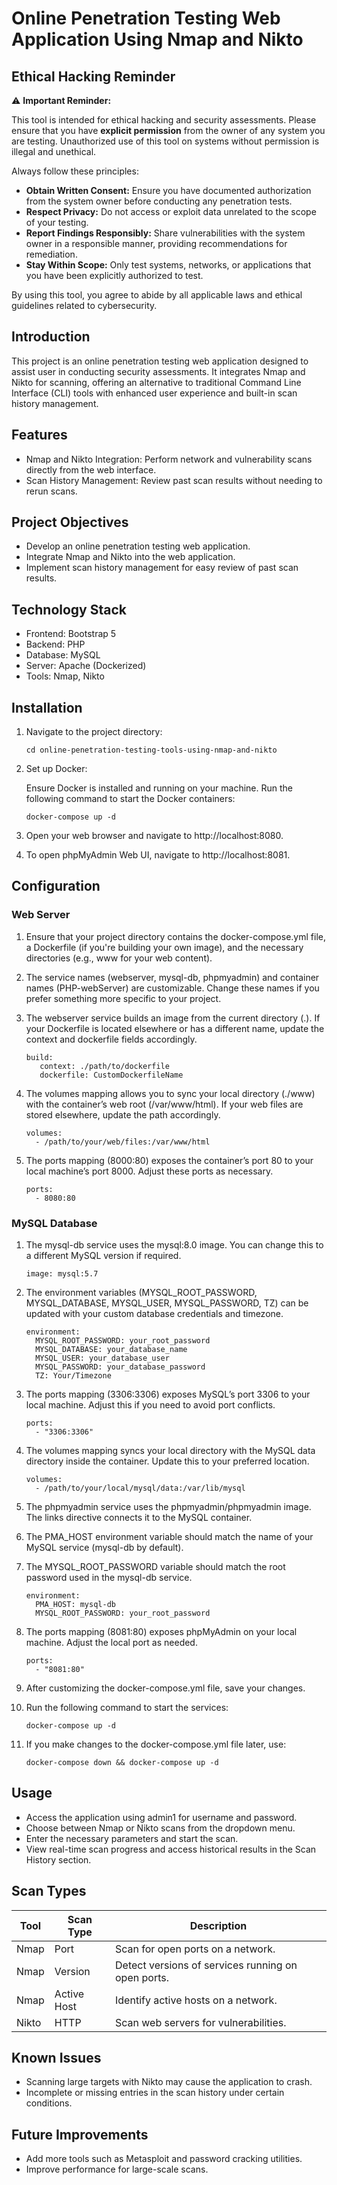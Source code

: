 # Online Penetration Testing Web Application Using Nmap and Nikto

## Ethical Hacking Reminder

⚠️ **Important Reminder:**

This tool is intended for ethical hacking and security assessments. Please ensure that you have **explicit permission** from the owner of any system you are testing. Unauthorized use of this tool on systems without permission is illegal and unethical.

Always follow these principles:

- **Obtain Written Consent:** Ensure you have documented authorization from the system owner before conducting any penetration tests.
- **Respect Privacy:** Do not access or exploit data unrelated to the scope of your testing.
- **Report Findings Responsibly:** Share vulnerabilities with the system owner in a responsible manner, providing recommendations for remediation.
- **Stay Within Scope:** Only test systems, networks, or applications that you have been explicitly authorized to test.

By using this tool, you agree to abide by all applicable laws and ethical guidelines related to cybersecurity.

## Introduction

This project is an online penetration testing web application designed to assist user in conducting security assessments. It integrates Nmap and Nikto for scanning, offering an alternative to traditional Command Line Interface (CLI) tools with enhanced user experience and built-in scan history management.

## Features

- Nmap and Nikto Integration: Perform network and vulnerability scans directly from the web interface.
- Scan History Management: Review past scan results without needing to rerun scans.

## Project Objectives
- Develop an online penetration testing web application.
- Integrate Nmap and Nikto into the web application.
- Implement scan history management for easy review of past scan results.

## Technology Stack

- Frontend: Bootstrap 5
- Backend: PHP
- Database: MySQL
- Server: Apache (Dockerized)
- Tools: Nmap, Nikto

## Installation

1. Navigate to the project directory:
   
    ```
    cd online-penetration-testing-tools-using-nmap-and-nikto
    ```
2. Set up Docker:

   Ensure Docker is installed and running on your machine. Run the following command to start the Docker containers:

   ```
   docker-compose up -d
   ```
3. Open your web browser and navigate to http://localhost:8080.
4. To open phpMyAdmin Web UI, navigate to http://localhost:8081.

## Configuration

### Web Server

1. Ensure that your project directory contains the docker-compose.yml file, a Dockerfile (if you're building your own image), and the necessary directories (e.g., www for your web content).
2. The service names (webserver, mysql-db, phpmyadmin) and container names (PHP-webServer) are customizable. Change these names if you prefer something more specific to your project.
3. The webserver service builds an image from the current directory (.). If your Dockerfile is located elsewhere or has a different name, update the context and dockerfile fields accordingly.

   ```
   build:
      context: ./path/to/dockerfile
      dockerfile: CustomDockerfileName
   ```

4. The volumes mapping allows you to sync your local directory (./www) with the container’s web root (/var/www/html). If your web files are stored elsewhere, update the path accordingly.

   ```
   volumes:
     - /path/to/your/web/files:/var/www/html
   ```

5. The ports mapping (8000:80) exposes the container’s port 80 to your local machine’s port 8000. Adjust these ports as necessary.

   ```
   ports:
     - 8080:80
   ```

### MySQL Database

1. The mysql-db service uses the mysql:8.0 image. You can change this to a different MySQL version if required.

   ```
   image: mysql:5.7
   ```

2. The environment variables (MYSQL_ROOT_PASSWORD, MYSQL_DATABASE, MYSQL_USER, MYSQL_PASSWORD, TZ) can be updated with your custom database credentials and timezone.

   ```
   environment:
     MYSQL_ROOT_PASSWORD: your_root_password
     MYSQL_DATABASE: your_database_name
     MYSQL_USER: your_database_user
     MYSQL_PASSWORD: your_database_password
     TZ: Your/Timezone
   ```

3. The ports mapping (3306:3306) exposes MySQL’s port 3306 to your local machine. Adjust this if you need to avoid port conflicts.

   ```
   ports:
     - "3306:3306"
   ```

4. The volumes mapping syncs your local directory with the MySQL data directory inside the container. Update this to your preferred location.

   ```
   volumes:
     - /path/to/your/local/mysql/data:/var/lib/mysql
   ```

5. The phpmyadmin service uses the phpmyadmin/phpmyadmin image. The links directive connects it to the MySQL container.
6. The PMA_HOST environment variable should match the name of your MySQL service (mysql-db by default).
7. The MYSQL_ROOT_PASSWORD variable should match the root password used in the mysql-db service.

   ```
   environment:
     PMA_HOST: mysql-db
     MYSQL_ROOT_PASSWORD: your_root_password
   ```

8. The ports mapping (8081:80) exposes phpMyAdmin on your local machine. Adjust the local port as needed.

   ```
   ports:
     - "8081:80"
   ```

9. After customizing the docker-compose.yml file, save your changes.
10. Run the following command to start the services:

      ```
      docker-compose up -d
      ```

11. If you make changes to the docker-compose.yml file later, use:

      ```
      docker-compose down && docker-compose up -d
      ```

## Usage

- Access the application using admin1 for username and password.
- Choose between Nmap or Nikto scans from the dropdown menu.
- Enter the necessary parameters and start the scan.
- View real-time scan progress and access historical results in the Scan History section.

## Scan Types

| Tool  | Scan Type     | Description                            |
|-------|---------------|----------------------------------------|
| Nmap  | Port          | Scan for open ports on a network.      |
| Nmap  | Version       | Detect versions of services running on open ports. |
| Nmap  | Active Host   | Identify active hosts on a network.    |
| Nikto | HTTP          | Scan web servers for vulnerabilities.  |

## Known Issues

- Scanning large targets with Nikto may cause the application to crash.
- Incomplete or missing entries in the scan history under certain conditions.

## Future Improvements

- Add more tools such as Metasploit and password cracking utilities.
- Improve performance for large-scale scans.
